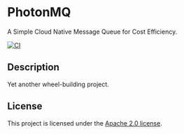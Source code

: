 # PhotonMQ

A Simple Cloud Native Message Queue for Cost Efficiency.
<p>
    <a href="https://github.com/zhihuij/photonmq/actions/workflows/develop.yml"><img src="https://github.com/zhihuij/photonmq/actions/workflows/develop.yml/badge.svg" alt="CI"></img></a>
</p>


## Description

Yet another wheel-building project.

## License

This project is licensed under the [Apache 2.0 license][license].

[license]: https://github.com/zhihuij/photonmq/blob/main/LICENSE
